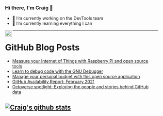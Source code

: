 ### Hi there, I'm Craig 👋

<!--
**CraigTeelFugro/CraigTeelFugro** is a ✨ _special_ ✨ repository because its `README.md` (this file) appears on your GitHub profile.

Here are some ideas to get you started:
-->

- 🔭 I’m currently working on the DevTools team
- 🌱 I’m currently learning everything I can

[<img align="left" alt="Craig Teel | LinkedIn" width="22px" src="https://cdn.jsdelivr.net/npm/simple-icons@v3/icons/linkedin.svg" />][linkedin]

---

# GitHub Blog Posts

<!-- BLOG-POST-LIST:START -->
- [Measure your Internet of Things with Raspberry Pi and open source tools](https://opensource.com/article/21/3/iot-measure-raspberry-pi)
- [Learn to debug code with the GNU Debugger](https://opensource.com/article/21/3/debug-code-gdb)
- [Manage your personal budget with this open source application](https://opensource.com/article/21/3/terminal-finances)
- [GitHub Availability Report: February 2021](https://github.blog/2021-03-03-github-availability-report-february-2021/)
- [Octoverse spotlight: Exploring the people and stories behind GitHub data](https://github.blog/2021-03-03-octoverse-spotlight-exploring-people-stories-github-data/)
<!-- BLOG-POST-LIST:END -->

## [![Craig's github stats](https://github-readme-stats.vercel.app/api?username=craigteelfugro)](https://github.com/anuraghazra/github-readme-stats)


[linkedin]: https://linkedin.com/in/craig-teel-b8786771
